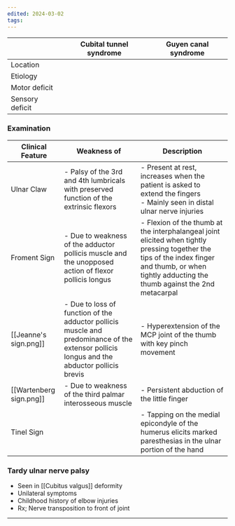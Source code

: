 ```yaml
---
edited: 2024-03-02
tags:
---
```


|                 | Cubital tunnel syndrome | Guyen canal syndrome |
| --------------- | ----------------------- | -------------------- |
| Location        |                         |                      |
| Etiology        |                         |                      |
| Motor deficit   |                         |                      |
| Sensory deficit |                         |                      |
### Examination
| Clinical Feature        | Weakness of                                                                                                                                 | Description                                                                                                                                                                                        |
| ----------------------- | ------------------------------------------------------------------------------------------------------------------------------------------- | -------------------------------------------------------------------------------------------------------------------------------------------------------------------------------------------------- |
| Ulnar Claw              | - Palsy of the 3rd and 4th lumbricals with preserved function of the extrinsic flexors                                                      | - Present at rest, increases when the patient is asked to extend the fingers <br>- Mainly seen in distal ulnar nerve injuries                                                                      |
| Froment Sign            | - Due to weakness of the adductor pollicis muscle and the unopposed action of flexor pollicis longus                                        | - Flexion of the thumb at the interphalangeal joint elicited when tightly pressing together the tips of the index finger and thumb, or when tightly adducting the thumb against the 2nd metacarpal |
| [[Jeanne's sign.png]]   | - Due to loss of function of the adductor pollicis muscle and predominance of the extensor pollicis longus and the abductor pollicis brevis | - Hyperextension of the MCP joint of the thumb with key pinch movement <br>                                                                                                                        |
| [[Wartenberg sign.png]] | - Due to weakness of the third palmar interosseous muscle                                                                                   | - Persistent abduction of the little finger                                                                                                                                                        |
| Tinel Sign              |                                                                                                                                             | - Tapping on the medial epicondyle of the humerus elicits marked paresthesias in the ulnar portion of the hand                                                                                     |
### Tardy ulnar nerve palsy
- Seen in [[Cubitus valgus]] deformity
- Unilateral symptoms
- Childhood history of elbow injuries
- Rx; Nerve transposition to front of joint 

---
